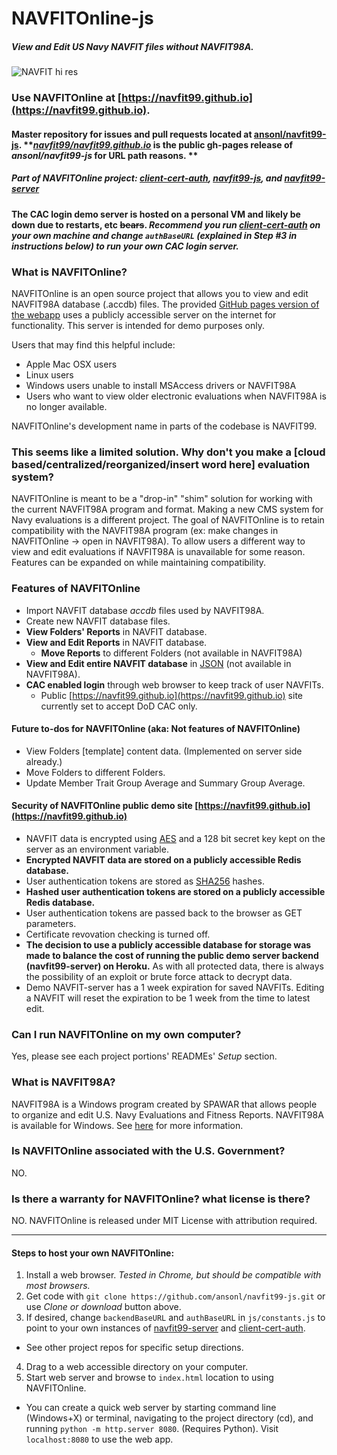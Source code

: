 # NAVFITOnline-js

##### View and Edit US Navy NAVFIT files without NAVFIT98A.

![NAVFIT hi res](https://github.com/navfit99/navfit99.github.io/blob/master/assets/img/navfit99-256.png?raw=true)

### Use NAVFITOnline at **[https://navfit99.github.io](https://navfit99.github.io)**. 

#### Master repository for issues and pull requests located at [ansonl/navfit99-js](https://github.com/ansonl/navfit99-js).  ***[navfit99/navfit99.github.io](https://navfit99.github.io)* is the public gh-pages release of *ansonl/navfit99-js* for URL path reasons. ** 

##### Part of NAVFITOnline project: [client-cert-auth](https://github.com/ansonl/client-cert-auth), [navfit99-js](https://github.com/ansonl/navfit99-js), and [navfit99-server](https://github.com/ansonl/navfit99-server)

#### The CAC login demo server is hosted on a personal VM and likely be down due to restarts, etc ~~bears~~. *Recommend you run [client-cert-auth](https://github.com/ansonl/client-cert-auth) on your own machine and change `authBaseURL` (explained in Step #3 in instructions below) to run your own CAC login server.*

### What is NAVFITOnline?
NAVFITOnline is an open source project that allows you to view and edit NAVFIT98A database (.accdb) files. The provided [GitHub pages version of the webapp](https://navfit99.github.io) uses a publicly accessible server on the internet for functionality. This server is intended for demo purposes only. 

Users that may find this helpful include:
- Apple Mac OSX users
- Linux users
- Windows users unable to install MSAccess drivers or NAVFIT98A
- Users who want to view older electronic evaluations when NAVFIT98A is no longer available. 

NAVFITOnline's development name in parts of the codebase is NAVFIT99.

### This seems like a limited solution. Why don't you make a \[cloud based/centralized/reorganized/insert word here\] evaluation system?

NAVFITOnline is meant to be a "drop-in" "shim" solution for working with the current NAVFIT98A program and format. Making a new CMS system for Navy evaluations is a different project. The goal of NAVFITOnline is to retain compatibility with the NAVFIT98A program (ex: make changes in NAVFITOnline -> open in NAVFIT98A).  To allow users a different way to view and edit evaluations if NAVFIT98A is unavailable for some reason. Features can be expanded on while maintaining compatibility. 

### Features of NAVFITOnline
- Import NAVFIT database *accdb* files used by NAVFIT98A. 
- Create new NAVFIT database files.
- **View Folders' Reports** in NAVFIT database.
- **View and Edit Reports** in NAVFIT database.
  - **Move Reports** to different Folders (not available in NAVFIT98A)
- **View and Edit entire NAVFIT database** in [JSON](https://developer.mozilla.org/en-US/docs/Learn/JavaScript/Objects/JSON) (not available in NAVFIT98A).
- **CAC enabled login** through web browser to keep track of user NAVFITs. 
  - Public [https://navfit99.github.io](https://navfit99.github.io) site currently set to accept DoD CAC only. 

#### Future to-dos for NAVFITOnline (aka: Not features of NAVFITOnline)
- View Folders [template] content data. (Implemented on server side already.)
- Move Folders to different Folders. 
- Update Member Trait Group Average and Summary Group Average. 
 
#### Security of NAVFITOnline public demo site [https://navfit99.github.io](https://navfit99.github.io)
- NAVFIT data is encrypted using [AES](https://en.wikipedia.org/wiki/Advanced_Encryption_Standard) and a 128 bit secret key kept on the server as an environment variable. 
- **Encrypted NAVFIT data are stored on a publicly accessible Redis database.**
- User authentication tokens are stored as [SHA256](https://csrc.nist.gov/csrc/media/publications/fips/180/4/final/documents/fips180-4-draft-aug2014.pdf) hashes.
-  **Hashed user authentication tokens are stored on a publicly accessible Redis database.**
- User authentication tokens are passed back to the browser as GET parameters. 
- Certificate revovation checking is turned off. 
-  **The decision to use a publicly accessible database for storage was made to balance the cost of running the public demo server backend (navfit99-server) on Heroku.** As with all protected data, there is always the possibility of an exploit or brute force attack to decrypt data. 
- Demo NAVFIT-server has a 1 week expiration for saved NAVFITs. Editing a NAVFIT will reset the expiration to be 1 week from the time to latest edit. 

### Can I run NAVFITOnline on my own computer?
Yes, please see each project portions' READMEs' *Setup* section.

### What is NAVFIT98A?
NAVFIT98A is a Windows program created by SPAWAR that allows people to organize and edit U.S. Navy Evaluations and Fitness Reports. NAVFIT98A is available for Windows. See [here](http://www.public.navy.mil/bupers-npc/career/performanceevaluation/Pages/default.aspx) for more information.

### Is NAVFITOnline associated with the U.S. Government?
NO.

### Is there a warranty for NAVFITOnline? what license is there?
NO. NAVFITOnline is released under MIT License with attribution required.

-----

#### Steps to host your own NAVFITOnline:

1. Install a web browser. *Tested in Chrome, but should be compatible with most browsers.* 
2. Get code with `git clone https://github.com/ansonl/navfit99-js.git` or use *Clone or download* button above.
3.  If desired, change `backendBaseURL` and `authBaseURL` in `js/constants.js` to point to your own instances of [navfit99-server](https://github.com/ansonl/navfit99-server) and [client-cert-auth](https://github.com/ansonl/client-cert-auth). 
  - See other project repos for specific setup directions.
4. Drag to a web accessible directory on your computer. 
5. Start web server and browse to `index.html` location to using NAVFITOnline. 
  - You can create a quick web server by starting command line (Windows+X) or terminal, navigating to the project directory (cd), and running `python -m http.server 8080`. (Requires Python). Visit `localhost:8080` to use the web app.
